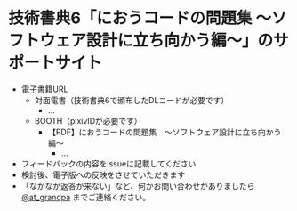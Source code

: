 # 技術書典6「におうコードの問題集 〜ソフトウェア設計に立ち向かう編〜」のサポートサイト

* 電子書籍URL
  * 対面電書（技術書典6で頒布したDLコードが必要です）
    * ...
  * BOOTH（pixivIDが必要です）
    * 【PDF】におうコードの問題集　〜ソフトウェア設計に立ち向かう編〜
      * ...
* フィードバックの内容をissueに記載してください
* 検討後、電子版への反映をさせていただきます
* 「なかなか返答が来ない」など、何かお問い合わせがありましたら [@at_grandpa](https://twitter.com/at_grandpa) までご連絡ください。
